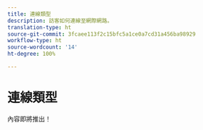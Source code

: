 ```yaml
---
title: 連線類型
description: 訪客如何連線至網際網路。
translation-type: ht
source-git-commit: 3fcaee113f2c15bfc5a1ce0a7cd31a456ba98929
workflow-type: ht
source-wordcount: '14'
ht-degree: 100%

---
```



# 連線類型

內容即將推出！

<!-- Sent Justin Grover a Slack message to figure this one out, since the implementation connection type and the connection type dimension are not the same -->